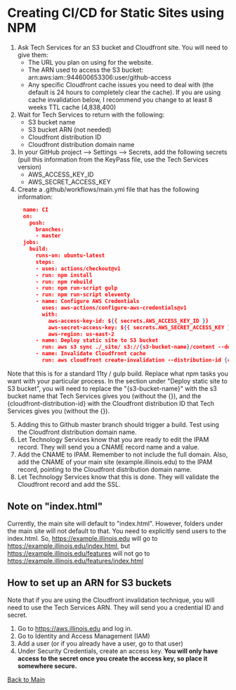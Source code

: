 # Creating CI/CD for Static Sites using NPM

1. Ask Tech Services for an S3 bucket and Cloudfront site. You will need to give them:
     * The URL you plan on using for the website. 
     * The ARN used to access the S3 bucket: arn:aws:iam::944600653306:user/github-access
     * Any specific Cloudfront cache issues you need to deal with (the default is 24 hours to completely clear the cache). If you are using cache invalidation below, I recommend you change to at least 8 weeks TTL cache (4,838,400)
2. Wait for Tech Services to return with the following:
     * S3 bucket name
     * S3 bucket ARN (not needed)
     * Cloudfront distribution ID
     * Cloudfront distribution domain name
3. In your GitHub project --> Settings --> Secrets, add the following secrets (pull this information from the KeyPass file, use the Tech Services version)
     * AWS_ACCESS_KEY_ID 
     * AWS_SECRET_ACCESS_KEY
4. Create a .github/workflows/main.yml file that has the following information:
     
```json
     name: CI
     on:
       push:
         branches:
         - master
     jobs:
       build:
         runs-on: ubuntu-latest
         steps:
         - uses: actions/checkout@v1
         - run: npm install
         - run: npm rebuild
         - run: npm run-script gulp
         - run: npm run-script eleventy
         - name: Configure AWS Credentials
           uses: aws-actions/configure-aws-credentials@v1
           with:
             aws-access-key-id: ${{ secrets.AWS_ACCESS_KEY_ID }}
             aws-secret-access-key: ${{ secrets.AWS_SECRET_ACCESS_KEY }}
             aws-region: us-east-2
         - name: Deploy static site to S3 bucket
           run: aws s3 sync ./_site/ s3://{s3-bucket-name}/content --delete --acl bucket-owner-full-control
         - name: Invalidate Cloudfront cache
           run: aws cloudfront create-invalidation --distribution-id {cloudfront-distribution-id} --paths "/*"
```
Note that this is for a standard 11ty / gulp build. Replace what npm tasks you want with your particular process. In the section under "Deploy static site to S3 bucket", you will need to replace the "{s3-bucket-name}" with the s3 bucket name that Tech Services gives you (without the {}), and the {cloudfront-distribution-id} with the Cloudfront distribution ID that Tech Services gives you (without the {}). 

5. Adding this to Github master branch should trigger a build. Test using the Cloudfront distribution domain name. 
6. Let Technology Services know that you are ready to edit the IPAM record. They will send you a CNAME record name and a value.
7. Add the CNAME to IPAM. Remember to not include the full domain. Also, add the CNAME of your main site (example.illinois.edu) to the IPAM record, pointing to the Cloudfront distribution domain name.
8. Let Technology Services know that this is done. They will validate the Cloudfront record and add the SSL.

## Note on "index.html"

Currently, the main site will default to "index.html". However, folders under the main site will not default to that. You need to explicitly send users to the index.html. So, https://example.illinois.edu will go to https://example.illinois.edu/index.html, but https://example.illinois.edu/features will not go to https://example.illinois.edu/features/index.html

## How to set up an ARN for S3 buckets

Note that if you are using the Cloudfront invalidation technique, you will need to use the Tech Services ARN. They will send you a credential ID and secret. 

1. Go to https://aws.illinois.edu and log in. 
2. Go to Identity and Access Management (IAM)
3. Add a user (or if you already have a user, go to that user)
4. Under Security Credentials, create an access key. **You will only have access to the secret once you create the access key, so place it somewhere secure.**

[Back to Main](https://github.com/itpartnersillinois/tutorial/blob/master/README.md)
